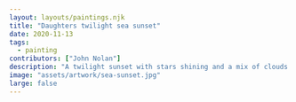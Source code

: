 ```yaml
---
layout: layouts/paintings.njk
title: "Daughters twilight sea sunset"
date: 2020-11-13
tags: 
  - painting
contributors: ["John Nolan"]
description: "A twilight sunset with stars shining and a mix of clouds and bright sky hues over a calm sea."
image: "assets/artwork/sea-sunset.jpg"
large: false
---
```

